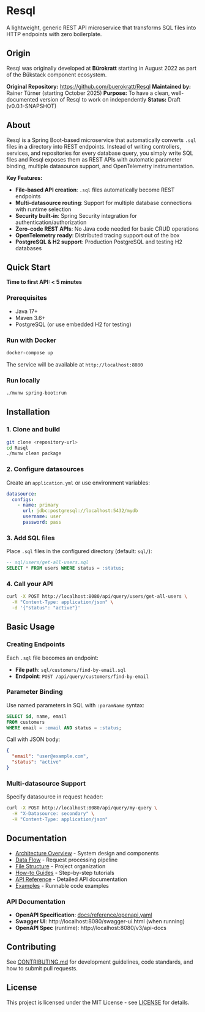 # Resql

A lightweight, generic REST API microservice that transforms SQL files into HTTP endpoints with zero boilerplate.

## Origin

Resql was originally developed at **Bürokratt** starting in August 2022 as part of the Bükstack component ecosystem.

**Original Repository:** https://github.com/buerokratt/Resql
**Maintained by:** Rainer Türner (starting October 2025)
**Purpose:** To have a clean, well-documented version of Resql to work on independently
**Status:** Draft (v0.0.1-SNAPSHOT)

## About

Resql is a Spring Boot-based microservice that automatically converts `.sql` files in a directory into REST endpoints. Instead of writing controllers, services, and repositories for every database query, you simply write SQL files and Resql exposes them as REST APIs with automatic parameter binding, multiple datasource support, and OpenTelemetry instrumentation.

**Key Features:**
- **File-based API creation**: `.sql` files automatically become REST endpoints
- **Multi-datasource routing**: Support for multiple database connections with runtime selection
- **Security built-in**: Spring Security integration for authentication/authorization
- **Zero-code REST APIs**: No Java code needed for basic CRUD operations
- **OpenTelemetry ready**: Distributed tracing support out of the box
- **PostgreSQL & H2 support**: Production PostgreSQL and testing H2 databases

## Quick Start

**Time to first API: < 5 minutes**

### Prerequisites
- Java 17+
- Maven 3.6+
- PostgreSQL (or use embedded H2 for testing)

### Run with Docker

```bash
docker-compose up
```

The service will be available at `http://localhost:8080`

### Run locally

```bash
./mvnw spring-boot:run
```

## Installation

### 1. Clone and build

```bash
git clone <repository-url>
cd Resql
./mvnw clean package
```

### 2. Configure datasources

Create an `application.yml` or use environment variables:

```yaml
datasource:
  configs:
    - name: primary
      url: jdbc:postgresql://localhost:5432/mydb
      username: user
      password: pass
```

### 3. Add SQL files

Place `.sql` files in the configured directory (default: `sql/`):

```sql
-- sql/users/get-all-users.sql
SELECT * FROM users WHERE status = :status;
```

### 4. Call your API

```bash
curl -X POST http://localhost:8080/api/query/users/get-all-users \
  -H "Content-Type: application/json" \
  -d '{"status": "active"}'
```

## Basic Usage

### Creating Endpoints

Each `.sql` file becomes an endpoint:
- **File path**: `sql/customers/find-by-email.sql`
- **Endpoint**: `POST /api/query/customers/find-by-email`

### Parameter Binding

Use named parameters in SQL with `:paramName` syntax:

```sql
SELECT id, name, email
FROM customers
WHERE email = :email AND status = :status;
```

Call with JSON body:
```json
{
  "email": "user@example.com",
  "status": "active"
}
```

### Multi-datasource Support

Specify datasource in request header:
```bash
curl -X POST http://localhost:8080/api/query/my-query \
  -H "X-Datasource: secondary" \
  -H "Content-Type: application/json"
```

## Documentation

- [Architecture Overview](docs/architecture/overview.md) - System design and components
- [Data Flow](docs/architecture/data-flow.md) - Request processing pipeline
- [File Structure](docs/architecture/file-structure.md) - Project organization
- [How-to Guides](docs/how-to/) - Step-by-step tutorials
- [API Reference](docs/reference/) - Detailed API documentation
- [Examples](examples/) - Runnable code examples

### API Documentation

- **OpenAPI Specification**: [docs/reference/openapi.yaml](docs/reference/openapi.yaml)
- **Swagger UI**: http://localhost:8080/swagger-ui.html (when running)
- **OpenAPI Spec** (runtime): http://localhost:8080/v3/api-docs

## Contributing

See [CONTRIBUTING.md](CONTRIBUTING.md) for development guidelines, code standards, and how to submit pull requests.

## License

This project is licensed under the MIT License - see [LICENSE](LICENSE) for details.
